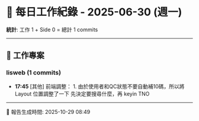 # 📅 每日工作紀錄 - 2025-06-30 (週一)

**統計**: 工作 1 + Side 0 = 總計 1 commits

---

## 💼 工作專案

### lisweb (1 commits)

- **17:45** [其他] 前端調整： 1. 由於使用者和QC狀態不要自動補10碼，所以將Layout 位置調整了一下 先決定要搜尋什麼，再 keyin TNO

---

📅 報告生成時間: 2025-10-29 08:49
